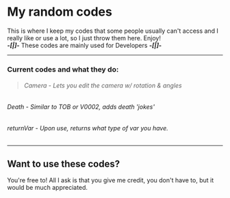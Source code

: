 # My random codes

This is where I keep my codes that some people usually can't access and I really like or use a lot, so I just throw them here. Enjoy!<br>
**-_[|]_-** These codes are mainly used for Developers **-_[|]_-**
<hr>

### Current codes and what they do:
> ###### Camera - _Lets you edit the camera w/ rotation & angles_
###### Death - _Similar to TOB or V0002, adds death 'jokes'_
###### returnVar - _Upon use, returns what type of var you have._

<hr>

## Want to use these codes?<br>
You're free to! All I ask is that you give me credit, you don't have to, but it would be much appreciated.
